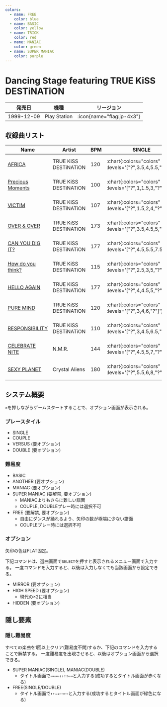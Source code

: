 ```yaml
---
colors:
  - name: FREE
    color: blue
  - name: BASIC
    color: yellow
  - name: TRICK
    color: red
  - name: MANIAC
    color: green
  - name: SUPER MANIAC
    color: purple
---
```


# Dancing Stage featuring TRUE KiSS DESTiNATiON

|発売日|機種|リージョン|
|------|----|---------|
|1999-12-09|Play Station| :icon{name="flag:jp-4x3"} |

## 収録曲リスト

|Name|Artist|BPM|SINGLE|DOUBLE|COUPLE|
|----|------|---|------|------|------|
|[AFRICA](/playstation-jp/tkd/africa)|TRUE KiSS DESTiNATiON|120| :chart{:colors="colors" :levels='["?",3.5,4,5.5,"?"]'} | :chart{:colors="colors" :levels='["?",4,7.5,"?"]'} | :chart{:colors="colors" :levels='[3.5,4,5.5]' :charts='[1,2,3]'} |
|[Precious Moments](/playstation-jp/tkd/precious-moments)|TRUE KiSS DESTiNATiON|100| :chart{:colors="colors" :levels='["?",1,1.5,3,"?"]'} | :chart{:colors="colors" :levels='["?",2,3,"?"]'} | :chart{:colors="colors" :levels='[1,1.5,3]' :charts='[1,2,3]'} |
|[VICTIM](/playstation-jp/tkd/victim)|TRUE KiSS DESTiNATiON|107| :chart{:colors="colors" :levels='["?",1.5,2,4,"?"]'} | :chart{:colors="colors" :levels='["?",2.5,3.5,"?"]'} | :chart{:colors="colors" :levels='[1.5,2,4]' :charts='[1,2,3]'} |
|[OVER & OVER](/playstation-jp/tkd/over-over)|TRUE KiSS DESTiNATiON|173| :chart{:colors="colors" :levels='["?",3.5,4.5,5,"?"]'} | :chart{:colors="colors" :levels='["?",4.5,5.5,"?"]'} | :chart{:colors="colors" :levels='[3.5,4.5,5]' :charts='[1,2,3]'} |
|[CAN YOU DIG IT?](/playstation-jp/tkd/can-you-dig-it)|TRUE KiSS DESTiNATiON|177| :chart{:colors="colors" :levels='["?",4.5,5.5,7.5,"?"]'} | :chart{:colors="colors" :levels='["?",5.5,9,"?"]'} | :chart{:colors="colors" :levels='[4.5,5.5,7.5]' :charts='[1,2,3]'} |
|[How do you think?](/playstation-jp/tkd/how-do-you-think)|TRUE KiSS DESTiNATiON|115| :chart{:colors="colors" :levels='["?",2.5,3,5,"?"]'} | :chart{:colors="colors" :levels='["?",3,4,"?"]'} | :chart{:colors="colors" :levels='[2.5,3,5]' :charts='[1,2,3]'} |
|[HELLO AGAIN](/playstation-jp/tkd/hello-again)|TRUE KiSS DESTiNATiON|177| :chart{:colors="colors" :levels='["?",4,4.5,5,"?"]'} | :chart{:colors="colors" :levels='["?",4.5,6.5,"?"]'} | :chart{:colors="colors" :levels='[4,4.5,5]' :charts='[1,2,3]'} |
|[PURE MIND](/playstation-jp/tkd/pure-mind)|TRUE KiSS DESTiNATiON|120| :chart{:colors="colors" :levels='["?",3,4,6,"?"]'} | :chart{:colors="colors" :levels='["?",4,7.5,"?"]'} | :chart{:colors="colors" :levels='[3,4,6]' :charts='[1,2,3]'} |
|[RESPONSIBILITY](/playstation-jp/tkd/responsibility)|TRUE KiSS DESTiNATiON|110| :chart{:colors="colors" :levels='["?",3,4.5,6.5,"?"]'} | :chart{:colors="colors" :levels='["?",4,4.5,"?"]'} | :chart{:colors="colors" :levels='[3,4,6]' :charts='[1,2,3]'} |
|[CELEBRATE NITE](/playstation-jp/tkd/celebrate-nite)|N.M.R.|144| :chart{:colors="colors" :levels='["?",4.5,5,7,"?"]'} | :chart{:colors="colors" :levels='["?",3.5,8.5,"?"]'} | :chart{:colors="colors" :levels='[4.5,5,7]' :charts='[1,2,3]'} |
|[SEXY PLANET](/playstation-jp/tkd/sexy-planet)|Crystal Aliens|180| :chart{:colors="colors" :levels='["?",5.5,6,8,"?"]'} | :chart{:colors="colors" :levels='["?",6.5,9,"?"]'} | :chart{:colors="colors" :levels='[5.5,6,8]' :charts='[1,2,3]'} |

## システム概要

`×`を押しながらゲームスタートすることで、オプション画面が表示される。

### プレースタイル

- SINGLE
- COUPLE
- VERSUS (要オプション)
- DOUBLE (要オプション)

### 難易度

- BASIC
- ANOTHER (要オプション)
- MANIAC (要オプション)
- SUPER MANIAC (要解禁, 要オプション)
  - MANIACよりもさらに難しい譜面
  - COUPLE, DOUBLEプレー時には選択不可
- FREE (要解禁, 要オプション)
  - 自由にダンスが踊れるよう、矢印の数が極端に少ない譜面
  - COUPLEプレー時には選択不可

### オプション

矢印の色はFLAT固定。

下記コマンドは、選曲画面で`SELECT`を押すと表示されるメニュー画面で入力する。
一度コマンドを入力すると、以後は入力しなくても当該画面から設定できる。

- MIRROR (要オプション)
- HIGH SPEED (要オプション)
  - 現代の×2に相当
- HIDDEN (要オプション)

## 隠し要素

### 隠し難易度

すべての楽曲を1回以上クリア(難易度不問)するか、下記のコマンドを入力することで解禁する。
一度難易度を出現させると、以後はオプション画面から選択できる。

- SUPER MANIAC(SINGLE), MANIAC(DOUBLE)
  - タイトル画面で`→←→←↓↓↑↑←→`と入力する(成功するとタイトル画面が赤くなる)
- FREE(SINGLE/DOUBLE)
  - タイトル画面で`↑↑↓↓←→←→`と入力する(成功するとタイトル画面が緑色になる)
